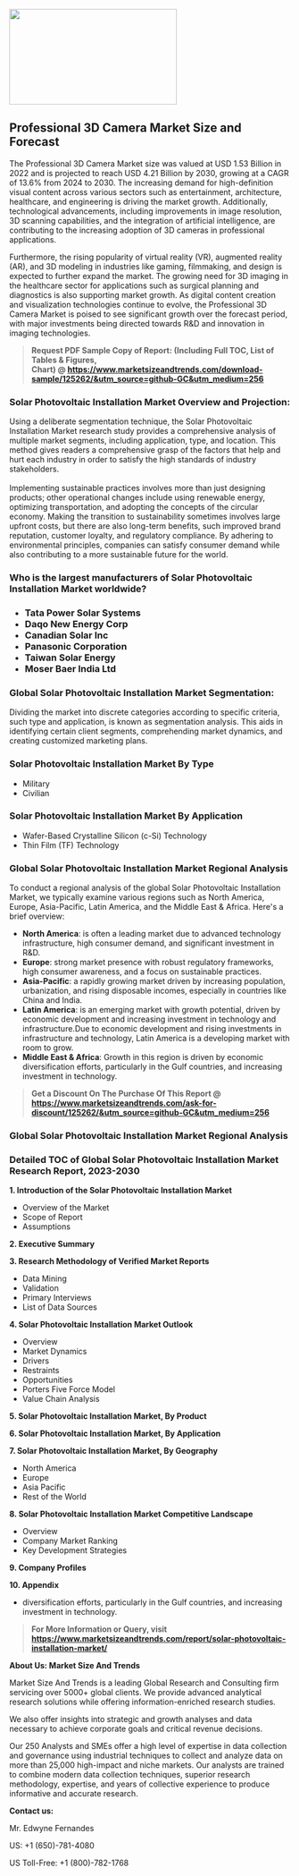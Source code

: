 <p><img class="alignnone size-medium wp-image-20088" src="https://ffe5etoiles.com/wp-content/uploads/2024/12/MST1-300x171.png" alt="" width="300" height="171" /></p><h2>Professional 3D Camera Market Size and Forecast</h2><p>The Professional 3D Camera Market size was valued at USD 1.53 Billion in 2022 and is projected to reach USD 4.21 Billion by 2030, growing at a CAGR of 13.6% from 2024 to 2030. The increasing demand for high-definition visual content across various sectors such as entertainment, architecture, healthcare, and engineering is driving the market growth. Additionally, technological advancements, including improvements in image resolution, 3D scanning capabilities, and the integration of artificial intelligence, are contributing to the increasing adoption of 3D cameras in professional applications.</p><p>Furthermore, the rising popularity of virtual reality (VR), augmented reality (AR), and 3D modeling in industries like gaming, filmmaking, and design is expected to further expand the market. The growing need for 3D imaging in the healthcare sector for applications such as surgical planning and diagnostics is also supporting market growth. As digital content creation and visualization technologies continue to evolve, the Professional 3D Camera Market is poised to see significant growth over the forecast period, with major investments being directed towards R&D and innovation in imaging technologies.</p></p><blockquote id="" class=""><strong>Request PDF Sample Copy of Report: (Including Full TOC, List of Tables &amp; Figures, Chart)&nbsp;@&nbsp;<strong><a href="https://www.marketsizeandtrends.com/download-sample/125262/&utm_source=github-GC&utm_medium=256" target="_blank">https://www.marketsizeandtrends.com/download-sample/125262/&utm_source=github-GC&utm_medium=256</a></strong></strong></blockquote><h3 id="" class="">Solar Photovoltaic Installation Market&nbsp;Overview and Projection:</h3><p id="" class="">Using a deliberate segmentation technique, the Solar Photovoltaic Installation Market research study provides a comprehensive analysis of multiple market segments, including application, type, and location. This method gives readers a comprehensive grasp of the factors that help and hurt each industry in order to satisfy the high standards of industry stakeholders. <br /> <br />Implementing sustainable practices involves more than just designing products; other operational changes include using renewable energy, optimizing transportation, and adopting the concepts of the circular economy. Making the transition to sustainability sometimes involves large upfront costs, but there are also long-term benefits, such improved brand reputation, customer loyalty, and regulatory compliance. By adhering to environmental principles, companies can satisfy consumer demand while also contributing to a more sustainable future for the world.</p><h3 id="" class="">Who is the largest manufacturers of&nbsp;Solar Photovoltaic Installation Market worldwide?</h3><h3 class=""><p><ul><li>Tata Power Solar Systems </li><li> Daqo New Energy Corp </li><li> Canadian Solar Inc </li><li> Panasonic Corporation </li><li> Taiwan Solar Energy </li><li> Moser Baer India Ltd</li></ul></p></h3><h3 id="" class="">Global&nbsp;Solar Photovoltaic Installation Market Segmentation:</h3><p id="" class="">Dividing the market into discrete categories according to specific criteria, such type and application, is known as segmentation analysis. This aids in identifying certain client segments, comprehending market dynamics, and creating customized marketing plans.</p><h3 id="" class="">Solar Photovoltaic Installation Market&nbsp;By Type</h3><p><p><ul><li>Military </li><li> Civilian</p></li></ul></p></p><h3 id="" class="">Solar Photovoltaic Installation Market&nbsp;By Application</h3><p class=""><p><ul><li>Wafer-Based Crystalline Silicon (c-Si) Technology </li><li> Thin Film (TF) Technology</li></ul></p></p><h3 id="" class="">Global Solar Photovoltaic Installation Market Regional Analysis</h3><p id="" class="">To conduct a regional analysis of the global Solar Photovoltaic Installation Market, we typically examine various regions such as North America, Europe, Asia-Pacific, Latin America, and the Middle East &amp; Africa. Here's a brief overview:</p><ul><li><strong>North America</strong>: is often a leading market due to advanced technology infrastructure, high consumer demand, and significant investment in R&amp;D.</li><li><strong>Europe</strong>: strong market presence with robust regulatory frameworks, high consumer awareness, and a focus on sustainable practices.</li><li><strong>Asia-Pacific</strong>: a rapidly growing market driven by increasing population, urbanization, and rising disposable incomes, especially in countries like China and India.</li><li><strong>Latin America</strong>: is an emerging market with growth potential, driven by economic development and increasing investment in technology and infrastructure.Due to economic development and rising investments in infrastructure and technology, Latin America is a developing market with room to grow.</li><li><strong>Middle East &amp; Africa</strong>: Growth in this region is driven by economic diversification efforts, particularly in the Gulf countries, and increasing investment in technology.</li></ul><blockquote id="" class=""><strong>Get a Discount On The Purchase Of This Report @ <strong><a href="https://www.marketsizeandtrends.com/ask-for-discount/125262/&utm_source=github-GC&utm_medium=256" target="_blank">https://www.marketsizeandtrends.com/ask-for-discount/125262/&utm_source=github-GC&utm_medium=256</a></strong></strong></blockquote><h3 id="" class="">Global Solar Photovoltaic Installation Market Regional Analysis</h3><h3 id="" class="">Detailed TOC of Global Solar Photovoltaic Installation Market Research Report, 2023-2030</h3><p id="" class=""><strong>1. Introduction of the Solar Photovoltaic Installation Market</strong></p><ul><li>Overview of the Market</li><li>Scope of Report</li><li>Assumptions</li></ul><p id="" class=""><strong>2. Executive Summary</strong></p><p id="" class=""><strong>3. Research Methodology of Verified Market Reports</strong></p><ul><li>Data Mining</li><li>Validation</li><li>Primary Interviews</li><li>List of Data Sources</li></ul><p id="" class=""><strong>4. Solar Photovoltaic Installation Market Outlook</strong></p><ul><li>Overview</li><li>Market Dynamics</li><li>Drivers</li><li>Restraints</li><li>Opportunities</li><li>Porters Five Force Model</li><li>Value Chain Analysis</li></ul><p id="" class=""><strong>5. Solar Photovoltaic Installation Market, By Product</strong></p><p id="" class=""><strong>6. Solar Photovoltaic Installation Market, By Application</strong></p><p id="" class=""><strong>7. Solar Photovoltaic Installation Market, By Geography</strong></p><ul><li>North America</li><li>Europe</li><li>Asia Pacific</li><li>Rest of the World</li></ul><p id="" class=""><strong>8. Solar Photovoltaic Installation Market Competitive Landscape</strong></p><ul><li>Overview</li><li>Company Market Ranking</li><li>Key Development Strategies</li></ul><p id="" class=""><strong>9. Company Profiles</strong></p><p id="" class=""><strong>10. Appendix</strong></p><ul><li>diversification efforts, particularly in the Gulf countries, and increasing investment in technology.</li></ul><blockquote id="" class=""><strong>For More Information or Query, visit <strong><strong><a href="https://www.marketsizeandtrends.com/report/solar-photovoltaic-installation-market/" target="_blank">https://www.marketsizeandtrends.com/report/solar-photovoltaic-installation-market/</a></strong></strong></strong></blockquote><p id="" class=""><strong>About Us: Market Size And Trends</strong></p><p id="" class="">Market Size And Trends is a leading Global Research and Consulting firm servicing over 5000+ global clients. We provide advanced analytical research solutions while offering information-enriched research studies.</p><p id="" class="">We also offer insights into strategic and growth analyses and data necessary to achieve corporate goals and critical revenue decisions.</p><p id="" class="">Our 250 Analysts and SMEs offer a high level of expertise in data collection and governance using industrial techniques to collect and analyze data on more than 25,000 high-impact and niche markets. Our analysts are trained to combine modern data collection techniques, superior research methodology, expertise, and years of collective experience to produce informative and accurate research.</p><p id="" class=""><strong>Contact us:</strong></p><p id="" class="">Mr. Edwyne Fernandes</p><p id="" class="">US: +1 (650)-781-4080</p><p id="" class="">US Toll-Free: +1 (800)-782-1768</p>
